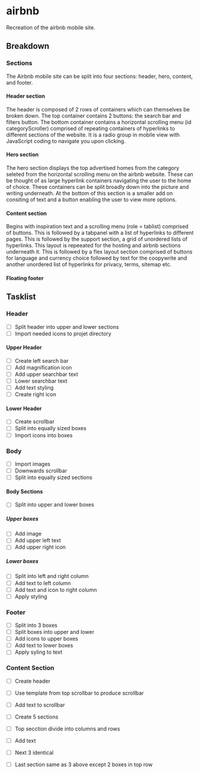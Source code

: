 # airbnb
Recreation of the airbnb mobile site.

## Breakdown
### Sections
The Airbnb mobile site can be split into four sections: header, hero, content, and footer.
#### Header section
The header is composed of 2 rows of containers which can themselves be broken down. The top container contains 2 buttons: the search bar and filters button. The bottom container contains a horizontal scrolling menu (id categoryScroller) comprised of repeating containers of hyperlinks to different sections of the website. It is a radio group in mobile view with JavaScript coding to navigate you upon clicking.
#### Hero section 
The hero section displays the top advertised homes from the category seleted from the horizontal scrolling menu on the airbnb website.
These can be thought of as large hyperlink containers navigating the user to the home of choice. These containers can be split broadly down into the picture and writing underneath.
At the bottom of this section is a smaller add on consiting of text and a button enabling the user to view more options.
#### Content section   
Begins with inspiration text and a scrolling menu (role = tablist) comprised of buttons. This is followed by a tabpanel with a list of hyperlinks to different pages. 
This is followed by the support section, a grid of unordered lists of hyperlinks. This layout is repeeated for the hosting and airbnb sections underneath it. This is followed by a flex layout section comprised of buttons for language and currency choice followed by text for the coopywrite and another unordered list of hyperlinks for privacy, terms, sitemap etc.
#### Floating footer  

## Tasklist
### Header
- [ ] Split header into upper and lower sections
- [ ] Import needed icons to projet directory
#### Upper Header
- [ ] Create left search bar
- [ ] Add magnification icon
- [ ] Add upper searchbar text
- [ ] Lower searchbar text
- [ ] Add text styling
- [ ] Create right icon
#### Lower Header
- [ ] Create scrollbar
- [ ] Split into equally sized boxes
- [ ] Import icons into boxes
### Body
- [ ] Import images
- [ ] Downwards scrollbar
- [ ] Split into equally sized sections
#### Body Sections
- [ ] Split into upper and lower boxes
##### Upper boxes
- [ ] Add image
- [ ] Add upper left text
- [ ] Add upper right icon
##### Lower boxes
- [ ] Split into left and right column
- [ ] Add text to left column
- [ ] Add text and icon to right column
- [ ] Apply styling
### Footer
- [ ] Split into 3 boxes
- [ ] Split boxes into upper and lower
- [ ] Add icons to upper boxes
- [ ] Add text to lower boxes
- [ ] Apply syling to text
### Content Section
- [ ] Create header
- [ ] Use template from top scrollbar to produce scrollbar
- [ ] Add text to scrollbar
- [ ] Create 5 sections
- [ ] Top secction divide into columns and rows
- [ ] Add text
- [ ] Next 3 identical 
- [ ] Last section same as 3 above except 2 boxes in top row
 